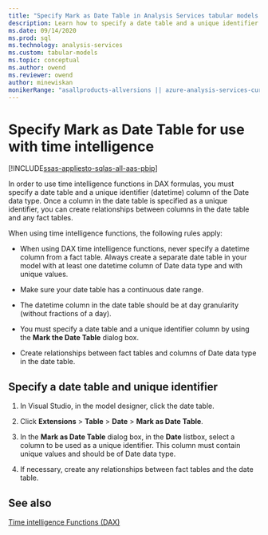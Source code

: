 ```yaml
---
title: "Specify Mark as Date Table in Analysis Services tabular models| Microsoft Docs"
description: Learn how to specify a date table and a unique identifier (datetime) column of the Date data type.
ms.date: 09/14/2020
ms.prod: sql
ms.technology: analysis-services
ms.custom: tabular-models
ms.topic: conceptual
ms.author: owend
ms.reviewer: owend
author: minewiskan
monikerRange: "asallproducts-allversions || azure-analysis-services-current || power-bi-premium-current || >= sql-analysis-services-2016"
---
```

# Specify Mark as Date Table for use with time intelligence

[!INCLUDE[ssas-appliesto-sqlas-all-aas-pbip](../includes/ssas-appliesto-sqlas-all-aas-pbip.md)]

In order to use time intelligence functions in DAX formulas, you must specify a date table and a unique identifier (datetime) column of the Date data type. Once a column in the date table is specified as a unique identifier, you can create relationships between columns in the date table and any fact tables.  
  
When using time intelligence functions, the following rules apply:  
  
- When using DAX time intelligence functions, never specify a datetime column from a fact table. Always create a separate date table in your model with at least one datetime column of Date data type and with unique values.  
  
- Make sure your date table has a continuous date range.  
  
- The datetime column in the date table should be at day granularity (without fractions of a day).  
  
- You must specify a date table and a unique identifier column by using the **Mark the Date Table** dialog box.  
  
- Create relationships between fact tables and columns of Date data type in the date table.  
  
## Specify a date table and unique identifier
  
1. In Visual Studio, in the model designer, click the date table.  
  
1. Click **Extensions** > **Table** > **Date** > **Mark as Date Table**. 
  
1. In the **Mark as Date Table** dialog box, in the **Date** listbox, select a column to be used as a unique identifier. This column must contain unique values and should be of Date data type.
  
1. If necessary, create any relationships between fact tables and the date table.  
  
## See also  
  
 [Time intelligence Functions (DAX)](/dax/time-intelligence-functions-dax)  
